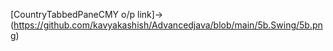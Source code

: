 [CountryTabbedPaneCMY o/p link]->(https://github.com/kavyakashish/Advancedjava/blob/main/5b.Swing/5b.png)
